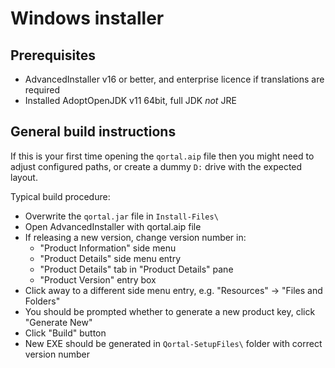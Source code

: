 # Windows installer

## Prerequisites

* AdvancedInstaller v16 or better, and enterprise licence if translations are required
* Installed AdoptOpenJDK v11 64bit, full JDK *not* JRE

## General build instructions

If this is your first time opening the `qortal.aip` file then you might need to adjust
configured paths, or create a dummy `D:` drive with the expected layout.

Typical build procedure:

* Overwrite the `qortal.jar` file in `Install-Files\`
* Open AdvancedInstaller with qortal.aip file
* If releasing a new version, change version number in:
	+ "Product Information" side menu
	+ "Product Details" side menu entry
	+ "Product Details" tab in "Product Details" pane
	+ "Product Version" entry box
* Click away to a different side menu entry, e.g. "Resources" -> "Files and Folders"
* You should be prompted whether to generate a new product key, click "Generate New"
* Click "Build" button
* New EXE should be generated in `Qortal-SetupFiles\` folder with correct version number

